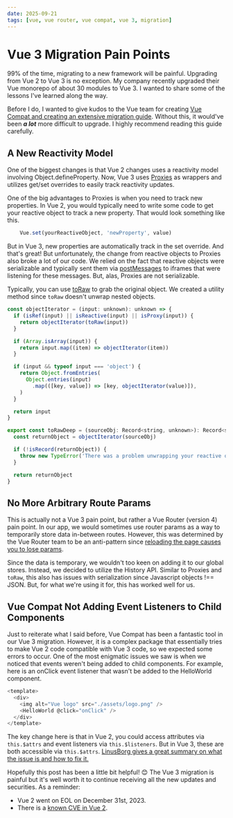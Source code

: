 ```yaml
---
date: 2025-09-21
tags: [vue, vue router, vue compat, vue 3, migration]
---
```


# Vue 3 Migration Pain Points

99% of the time, migrating to a new framework will be painful. Upgrading from Vue 2 to Vue 3 is no exception. My company recently upgraded their Vue monorepo of about 30 modules to Vue 3. I wanted to share some of the lessons I've learned along the way.

Before I do, I wanted to give kudos to the Vue team for creating [Vue Compat and creating an extensive migration guide](https://v3-migration.vuejs.org/). Without this, it would've been **_a lot_** more difficult to upgrade. I highly recommend reading this guide carefully.

## A New Reactivity Model

One of the biggest changes is that Vue 2 changes uses a reactivity model involving Object.defineProperty. Now, Vue 3 uses [Proxies](https://developer.mozilla.org/en-US/docs/Web/JavaScript/Reference/Global_Objects/Proxy) as wrappers and utilizes get/set overrides to easily track reactivity updates.

One of the big advantages to Proxies is when you need to track new properties. In Vue 2, you would typically need to write some code to get your reactive object to track a new property. That would look something like this.

```js
    Vue.set(yourReactiveObject, 'newProperty', value)
```

But in Vue 3, new properties are automatically track in the set override. And that's great! But unfortunately, the change from reactive objects to Proxies also broke a lot of our code. We relied on the fact that reactive objects were serializable and typically sent them via [postMessages](https://developer.mozilla.org/en-US/docs/Web/API/Window/postMessage) to iframes that were listening for these messages. But, alas, Proxies are not serializable.

Typically, you can use [toRaw](https://vuejs.org/api/reactivity-advanced#toraw) to grab the original object. We created a utility method since `toRaw` doesn't unwrap nested objects.

```js
const objectIterator = (input: unknown): unknown => {
  if (isRef(input) || isReactive(input) || isProxy(input)) {
    return objectIterator(toRaw(input))
  }

  if (Array.isArray(input)) {
    return input.map((item) => objectIterator(item))
  }

  if (input && typeof input === 'object') {
    return Object.fromEntries(
      Object.entries(input)
        .map(([key, value]) => [key, objectIterator(value)]),
    )
  }

  return input
}

export const toRawDeep = (sourceObj: Record<string, unknown>): Record<string, unknown> => {
  const returnObject = objectIterator(sourceObj)

  if (!isRecord(returnObject)) {
    throw new TypeError('There was a problem unwrapping your reactive object/ref')
  }

  return returnObject
}
```

## No More Arbitrary Route Params

This is actually not a Vue 3 pain point, but rather a Vue Router (version 4) pain point. In our app, we would sometimes use router params as a way to temporarily store data in-between routes. However, this was determined by the Vue Router team to be an anti-pattern since [reloading the page causes you to lose params](https://github.com/vuejs/router/blob/main/packages/router/CHANGELOG.md#414-2022-08-22).

Since the data is temporary, we wouldn't too keen on adding it to our global stores. Instead, we decided to utilize the History API. Similar to Proxies and `toRaw`, this also has issues with serialization since Javascript objects !== JSON. But, for what we're using it for, this has worked well for us.

## Vue Compat Not Adding Event Listeners to Child Components

Just to reiterate what I said before, Vue Compat has been a fantastic tool in our Vue 3 migration. However, it is a complex package that essentially tries to make Vue 2 code compatible with Vue 3 code, so we expected some errors to occur. One of the most enigmatic issues we saw is when we noticed that events weren't being added to child components. For example, here is an onClick event listener that wasn't be added to the HelloWorld component.

```js
<template>
  <div>
    <img alt="Vue logo" src="./assets/logo.png" />
    <HelloWorld @click="onClick" />
  </div>
</template>
```

The key change here is that in Vue 2, you could access attributes via `this.$attrs` and event listeners via `this.$listeners`. But in Vue 3, these are both accessible via `this.$attrs`. [LinusBorg gives a great summary on what the issue is and how to fix it.](https://github.com/vuejs/core/issues/4566#issuecomment-917997056)

Hopefully this post has been a little bit helpful! 😊 The Vue 3 migration is painful but it's well worth it to continue receiving all the new updates and securities. As a reminder:

 * Vue 2 went on EOL on December 31st, 2023.
 * There is a [known CVE in Vue 2](https://www.cve.org/CVERecord?id=CVE-2024-6783).
